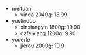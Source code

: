- meituan 
    - vinda 2040g: 18.99
- yuelinduo
    - xinxiangyin 1800g: 19.90
    - dafeixiang 1200g: 9.90
- youerle
    - jierou 2000g: 19.9